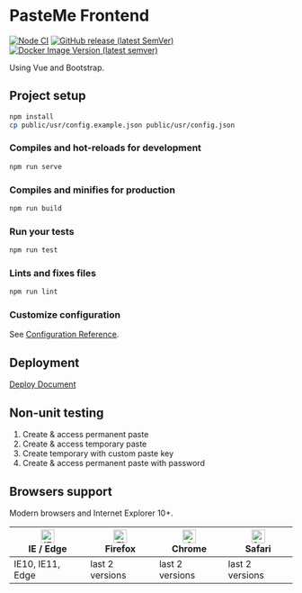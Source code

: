 # PasteMe Frontend

[![Node CI](https://github.com/PasteUs/PasteMeFrontend/actions/workflows/nodejs.yml/badge.svg)](https://github.com/PasteUs/PasteMeFrontend/actions/workflows/nodejs.yml)
[![GitHub release (latest SemVer)](https://img.shields.io/github/v/release/PasteUs/PasteMeFrontend?color=white&label=latest&sort=semver)](https://github.com/PasteUs/PasteMeFrontend/releases)
[![Docker Image Version (latest semver)](https://img.shields.io/docker/v/pasteme/frontend?label=Docker%20Hub&sort=semver)](https://hub.docker.com/r/pasteme/frontend)

Using Vue and Bootstrap.

## Project setup

```bash
npm install
cp public/usr/config.example.json public/usr/config.json
```

### Compiles and hot-reloads for development

```bash
npm run serve
```

### Compiles and minifies for production

```bash
npm run build
```

### Run your tests

```bash
npm run test
```

### Lints and fixes files

```bash
npm run lint
```

### Customize configuration

See [Configuration Reference](https://cli.vuejs.org/config/).

## Deployment

[Deploy Document](./DEPLOY.md)

## Non-unit testing

1. Create & access permanent paste
2. Create & access temporary paste
3. Create temporary with custom paste key
4. Create & access permanent paste with password

## Browsers support

Modern browsers and Internet Explorer 10+.

| [<img src="https://raw.githubusercontent.com/alrra/browser-logos/master/src/edge/edge_48x48.png" alt="IE / Edge" width="24px" height="24px" />](https://godban.github.io/browsers-support-badges/)</br>IE / Edge | [<img src="https://raw.githubusercontent.com/alrra/browser-logos/master/src/firefox/firefox_48x48.png" alt="Firefox" width="24px" height="24px" />](https://godban.github.io/browsers-support-badges/)</br>Firefox | [<img src="https://raw.githubusercontent.com/alrra/browser-logos/master/src/chrome/chrome_48x48.png" alt="Chrome" width="24px" height="24px" />](https://godban.github.io/browsers-support-badges/)</br>Chrome | [<img src="https://raw.githubusercontent.com/alrra/browser-logos/master/src/safari/safari_48x48.png" alt="Safari" width="24px" height="24px" />](https://godban.github.io/browsers-support-badges/)</br>Safari |
| --------- | --------- | --------- | --------- |
| IE10, IE11, Edge| last 2 versions| last 2 versions| last 2 versions |
